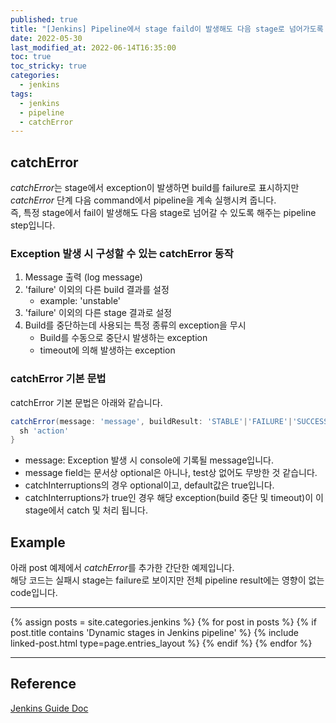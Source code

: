 ```yaml
---
published: true
title: "[Jenkins] Pipeline에서 stage faild이 발생해도 다음 stage로 넘어가도록 하는 방법"
date: 2022-05-30
last_modified_at: 2022-06-14T16:35:00
toc: true
toc_stricky: true
categories:
  - jenkins
tags:
  - jenkins
  - pipeline
  - catchError
---
```


## catchError
<i>catchError</i>는 stage에서 exception이 발생하면 build를 failure로 표시하지만 <i>catchError</i> 단계 다음 command에서 pipeline을 계속 실행시켜 줍니다. <br>즉, 특정 stage에서 fail이 발생해도 다음 stage로 넘어갈 수 있도록 해주는 pipeline step입니다.<br>

### Exception 발생 시 구성할 수 있는 catchError 동작
1. Message 출력 (log message)
2. 'failure' 이외의 다른 build 결과를 설정
     - example: 'unstable'
3. 'failure' 이외의 다른 stage 결과로 설정
4. Build를 중단하는데 사용되는 특정 종류의 exception을 무시
     - Build를 수동으로 중단시 발생하는 exception
     - timeout에 의해 발생하는 exception

### catchError 기본 문법
catchError 기본 문법은 아래와 같습니다.<br>
```groovy
catchError(message: 'message', buildResult: 'STABLE'|'FAILURE'|'SUCCESS'|..., stageResult: 'STABLE'|'FAILURE'|'SUCCESS'|..., catchInterruptions: true|false) {
  sh 'action'
}
```
* message: Exception 발생 시 console에 기록될 message입니다.
* message field는 문서상 optional은 아니나, test상 없어도 무방한 것 같습니다.
* catchInterruptions의 경우 optional이고, default값은 true입니다.
* catchInterruptions가 true인 경우 해당 exception(build 중단 및 timeout)이 이 stage에서 catch 및 처리 됩니다.

## Example
아래 post 예제에서 <i>catchError</i>를 추가한 간단한 예제입니다. <br>
해당 코드는 실패시 stage는 failure로 보이지만 전체 pipeline result에는 영향이 없는 code입니다. <br>

---
{% assign posts = site.categories.jenkins %}
{% for post in posts %}
  {% if post.title contains 'Dynamic stages in Jenkins pipeline' %}
    {% include linked-post.html type=page.entries_layout %}
  {% endif %} 
{% endfor %}

---
<script src="https://gist.github.com/ynlee1/00c110cd64e8afc54215b1f8eb8e7693.js"></script>


## Reference
[Jenkins Guide Doc](https://www.jenkins.io/doc/pipeline/steps/workflow-basic-steps/)
